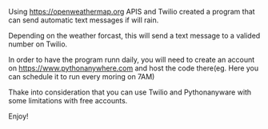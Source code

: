 Using https://openweathermap.org APIS and Twilio created a program that can send automatic text messages if will rain.

Depending on the weather forcast, this will send a text message to a valided number on Twilio.

In order to have the program runn daily, you will need to create an account on  https://www.pythonanywhere.com and host the code there(eg. Here you can schedule it to run every moring on 7AM)

Thake into consideration that you can use Twilio and Pythonanyware with some limitations with free accounts.

Enjoy!
